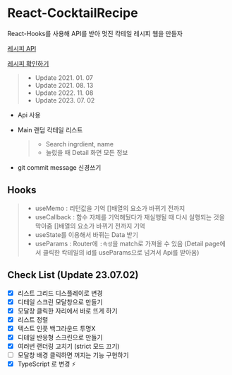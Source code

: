 # React-CocktailRecipe

React-Hooks를 사용해 API를 받아 멋진 칵테일 레시피 웹을 만들자

[레시피 API](https://www.thecocktaildb.com/api.php)

[레시피 확인하기](https://eunjin0212.github.io/React-CocktailRecipe/)

> - Update 2021. 01. 07
> - Update 2021. 08. 13
> - Update 2022. 11. 08
> - Update 2023. 07. 02

- Api 사용
- Main 랜덤 칵테일 리스트

  > - Search ingrdient, name
  > - 눌렀을 때 Detail 화면 모든 정보

- git commit message 신경쓰기

## Hooks

> - useMemo : 리턴값을 기억 []배열의 요소가 바뀌기 전까지
> - useCallback : 함수 자체를 기억해뒀다가 재실행될 때 다시 실행되는 것을 막아줌 []배열의 요소가 바뀌기 전까지 기억
> - useState를 이용해서 바뀌는 Data 받기
> - useParams : Router에 `:속성`을 match로 가져올 수 있음 (Detail page에서 클릭한 칵테일의 id를 useParams으로 넘겨서 Api를 받아옴)

## Check List (Update 23.07.02)

- [x] 리스트 그리드 디스플레이로 변경
- [x] 디테일 스크린 모달창으로 만들기
- [x] 모달창 클릭한 자리에서 바로 뜨게 하기
- [x] 리스트 정렬
- [x] 텍스트 인풋 백그라운드 투명X
- [x] 디테일 반응형 스크린으로 만들기
- [x] 여러번 랜더링 고치기 (strict 모드 끄기)
- [ ] 모달창 배경 클릭하면 꺼지는 기능 구현하기
- [x] TypeScript 로 변경 ⚡
<!--
## Git Commit Message

### FIX

- Fix A in B : B의 A를 수정
- Fix A which B, Fix A that B : B절인 A를 수정
- Fix A to B, Fix A to be B : B를 위해 A를 수정
- Fix A so that B : A를 수정해서 B가 됨
- Fix A where B : B처럼 발생하는 A를 수정
- Fix A when B : B일 때 발생하는 A를 수정

### ADD

- Add A for B : B를 위해 A를 추가
- Add A to B : B에 A를 추가

### REMOVE

- Remove A : A를 삭제
- Remove A from B : B에서 A를 삭제

### USE

- Use A : A를 사용
- Use A for B : B에 A를 사용
- Use A to B : B가 되도록 A를 사용
- Use A in B : B에서 A를 사용
- Use A instead of B : B 대신 A를 사용

### REFACTOR

- Refactor A : A를 전면 수정

### SIMPLIFY

- Simplify A : A를 단순화

### UPDATE

- Update A to B : A를 B로 업데이트, A를 B하기 위해 업데이트

### IMPROVE

- Improve A : A를 향상

### MAKE

- Make A B : A를 B하게 만듬

### IMPLEMENT

- Implement A : A를 구현
- Implement A to B : B를 위해 A를 구현

### REVISE

- Revise A : A 문서를 개정

### CORRECT

- Correct A : A를 고침

### ENSURE

- Ensure A : A가 확실히 보장 되도록 수정

### PREVENT

- Prevent A : A하지 못하게 막음
- Prevent A from B : A를 B하지 못하게 막음

### AVOID

- Avoid A : A를 회피
- Avoid A if B, Avoid A when B : B인 상황에서 A를 회피

### MOVE

- Move A to B, Move A into B : A를 B로 옮김

### RENAME

- Rename A to B : A를 B로 이름 변경

### ALLOW

- Allow A to B : A가 B를 할 수 있도록 허용

### VERIFY

- Verify A : A를 검증함

### SET

- Set A to B : A를 B로 설정

### PASS

- Pass A to B : A를 B로 넘김
-->
